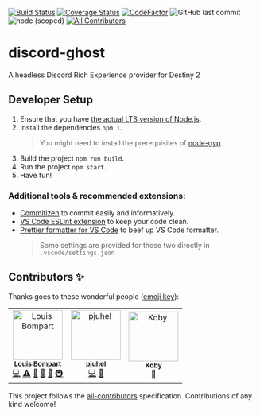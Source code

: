 [![Build Status](https://travis-ci.com/brakacai/discord-ghost.svg?branch=master)](https://travis-ci.com/brakacai/discord-ghost)
[![Coverage Status](https://coveralls.io/repos/github/brakacai/discord-ghost/badge.svg?branch=master)](https://coveralls.io/github/brakacai/discord-ghost?branch=master)
[![CodeFactor](https://www.codefactor.io/repository/github/brakacai/discord-ghost/badge/master)](https://www.codefactor.io/repository/github/brakacai/discord-ghost/overview/master)
![GitHub last commit](https://img.shields.io/github/last-commit/brakacai/discord-ghost.svg)
![node (scoped)](https://img.shields.io/node/v/@brakacai/discord-ghost.svg)
[![All Contributors](https://img.shields.io/badge/all_contributors-3-orange.svg?style=flat-square)](#contributors)

# discord-ghost

A headless Discord Rich Experience provider for Destiny 2

## Developer Setup

1. Ensure that you have [the actual LTS version of Node.js](https://nodejs.org/en/).
2. Install the dependencies `npm i`.
   > You might need to install the prerequisites of [node-gyp](https://github.com/nodejs/node-gyp).
3. Build the project `npm run build`.
4. Run the project `npm start`.
5. Have fun!

### Additional tools & recommended extensions:

- [Commitizen](https://github.com/commitizen/cz-cli) to commit easily and informatively.
- [VS Code ESLint extension](https://github.com/Microsoft/vscode-eslint) to keep your code clean.
- [Prettier formatter for VS Code](https://github.com/prettier/prettier-vscode) to beef up VS Code formatter.
  > Some settings are provided for those two directly in `.vscode/settings.json`

## Contributors ✨

Thanks goes to these wonderful people ([emoji key](https://allcontributors.org/docs/en/emoji-key)):

<!-- ALL-CONTRIBUTORS-LIST:START - Do not remove or modify this section -->
<!-- prettier-ignore -->
<table><tr><td align="center"><a href="https://github.com/louis-bompart"><img src="https://avatars2.githubusercontent.com/u/12366410?v=4" width="100px;" alt="Louis Bompart"/><br /><sub><b>Louis Bompart</b></sub></a><br /><a href="https://github.com/brakacai/discord-ghost/commits?author=louis-bompart" title="Code">💻</a> <a href="https://github.com/brakacai/discord-ghost/commits?author=louis-bompart" title="Tests">⚠️</a> <a href="#projectManagement-louis-bompart" title="Project Management">📆</a> <a href="https://github.com/brakacai/discord-ghost/commits?author=louis-bompart" title="Documentation">📖</a> <a href="#ideas-louis-bompart" title="Ideas, Planning, & Feedback">🤔</a> <a href="#infra-louis-bompart" title="Infrastructure (Hosting, Build-Tools, etc)">🚇</a></td><td align="center"><a href="https://github.com/pjuhel"><img src="https://avatars0.githubusercontent.com/u/14289468?v=4" width="100px;" alt="pjuhel"/><br /><sub><b>pjuhel</b></sub></a><br /><a href="https://github.com/brakacai/discord-ghost/commits?author=pjuhel" title="Code">💻</a> <a href="https://github.com/brakacai/discord-ghost/issues?q=author%3Apjuhel" title="Bug reports">🐛</a></td><td align="center"><a href="https://github.com/CaptainKoby"><img src="https://avatars0.githubusercontent.com/u/32594096?v=4" width="100px;" alt="Koby"/><br /><sub><b>Koby</b></sub></a><br /><a href="https://github.com/brakacai/discord-ghost/issues?q=author%3ACaptainKoby" title="Bug reports">🐛</a></td></tr></table>

<!-- ALL-CONTRIBUTORS-LIST:END -->

This project follows the [all-contributors](https://github.com/all-contributors/all-contributors) specification. Contributions of any kind welcome!
